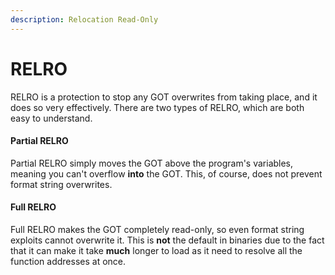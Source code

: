 ```yaml
---
description: Relocation Read-Only
---
```


# RELRO

RELRO is a protection to stop any GOT overwrites from taking place, and it does so very effectively. There are two types of RELRO, which are both easy to understand.

#### Partial RELRO

Partial RELRO simply moves the GOT above the program's variables, meaning you can't overflow **into** the GOT. This, of course, does not prevent format string overwrites.

#### Full RELRO

Full RELRO makes the GOT completely read-only, so even format string exploits cannot overwrite it. This is **not** the default in binaries due to the fact that it can make it take **much** longer to load as it need to resolve all the function addresses at once.

